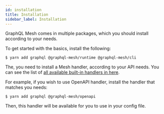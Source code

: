 ```yaml
---
id: installation
title: Installation
sidebar_label: Installation
---
```


GraphQL Mesh comes in multiple packages, which you should install according to your needs.

To get started with the basics, install the following:

```
$ yarn add graphql @graphql-mesh/runtime @graphql-mesh/cli
```

The, you need to install a Mesh handler, according to your API needs. You can see the list of [all available built-in handlers in here](/docs/handlers/available-handlers).

For example, if you wish to use OpenAPI handler, install the handler that matches you needs:

```
$ yarn add graphql @graphql-mesh/openapi
```

Then, this handler will be available for you to use in your config file.